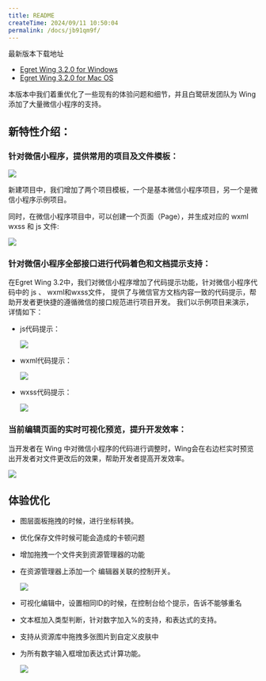 ```yaml
---
title: README
createTime: 2024/09/11 10:50:04
permalink: /docs/jb91qm9f/
---
```


最新版本下载地址

- [Egret Wing 3.2.0 for Windows](http://tool.egret-labs.org/EgretWing/electron/EgretWing-v3.2.0.exe?d=0707)
- [Egret Wing 3.2.0 for Mac OS](http://tool.egret-labs.org/EgretWing/electron/EgretWing-v3.2.0.dmg?d=0707)

本版本中我们着重优化了一些现有的体验问题和细节，并且白鹭研发团队为 Wing 添加了大量微信小程序的支持。

## 新特性介绍：

### 针对微信小程序，提供常用的项目及文件模板：

![](1.png)

新建项目中，我们增加了两个项目模板，一个是基本微信小程序项目，另一个是微信小程序示例项目。

同时，在微信小程序项目中，可以创建一个页面（Page），并生成对应的 wxml wxss 和 js 文件:

![](7.gif)

### 针对微信小程序全部接口进行代码着色和文档提示支持：

在Egret Wing 3.2中，我们对微信小程序增加了代码提示功能，针对微信小程序代码中的 js 、 wxml和wxss文件， 提供了与微信官方文档内容一致的代码提示，帮助开发者更快捷的遵循微信的接口规范进行项目开发。
我们以示例项目来演示，详情如下：

- js代码提示：

    ![](4.gif)

- wxml代码提示：

    ![](5.gif)

- wxss代码提示：

    ![](6.gif)

### 当前编辑页面的实时可视化预览，提升开发效率：

当开发者在 Wing 中对微信小程序的代码进行调整时，Wing会在右边栏实时预览出开发者对文件更改后的效果，帮助开发者提高开发效率。

![](8.gif)

## 体验优化

- 图层面板拖拽的时候，进行坐标转换。

- 优化保存文件时候可能会造成的卡顿问题

- 增加拖拽一个文件夹到资源管理器的功能

- 在资源管理器上添加一个 编辑器关联的控制开关。

    ![](2.jpg)

- 可视化编辑中，设置相同ID的时候，在控制台给个提示，告诉不能够重名

- 文本框加入类型判断，针对数字加入%的支持，和表达式的支持。

- 支持从资源库中拖拽多张图片到自定义皮肤中

- 为所有数字输入框增加表达式计算功能。

    ![](9.gif)
